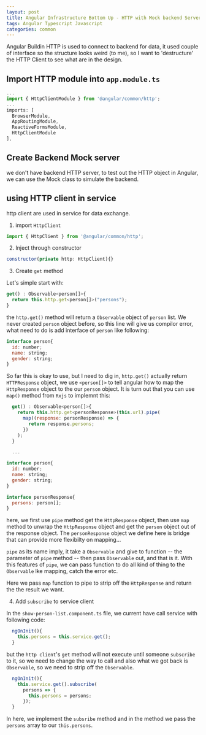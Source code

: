 ```yaml
---
layout: post
title: Angular Infrastructure Bottom Up - HTTP with Mock backend Server 
tags: Angular Typescript Javascript
categories: common
---
```


Angular Buildin HTTP is used to connect to backend for data, it used couple of interface so the structure looks weird (to me), so I want to 'destructure' the HTTP Client to see what are in the design.

## Import HTTP module into `app.module.ts`

~~~javascript
...
import { HttpClientModule } from '@angular/common/http';
...
imports: [
  BrowserModule,
  AppRoutingModule,
  ReactiveFormsModule,
  HttpClientModule
],
~~~

## Create Backend Mock server

we don't have backend HTTP server, to test out the HTTP object in Angular, we can use the Mock class to simulate the backend.

## using HTTP client in service

http client are used in service for data exchange.

1. import `HttpClient`

~~~javascript
import { HttpClient } from '@angular/common/http';
~~~

2. Inject through constructor

~~~javascript
constructor(private http: HttpClient){}
~~~

3. Create `get` method

Let's simple start with:

~~~javascript
get() : Observable<person[]>{
  return this.http.get<person[]>("persons");
}
~~~

the `http.get()` method will return a `Observable` object of `person` list. We never created `person`  object before, so this line will give us compilor error, what need to do is add interface of `person` like following:

~~~javascript
interface person{
  id: number;
  name: string;
  gender: string;
}
~~~

So far this is okay to use, but I need to dig in, `http.get()` actually return `HTTPResponse` object, we use `<person[]>` to tell angular how to map the `HttpResponse` object to the our `person` object. It is turn out that you can use `map()` method from `Rxjs` to implemnt this:

~~~javascript
  get() : Observable<person[]>{
    return this.http.get<personResponse>(this.url).pipe(
      map((response: personResponse) => {
        return response.persons;
      })
    );
  }

  ...

interface person{
  id: number;
  name: string;
  gender: string;
}

interface personResponse{
  persons: person[];
}
~~~

here, we first use `pipe` method get the `HttpResponse` object, then use `map` method to unwrap the `HttpResponse` object and get the `person` object out of the response object. The `personResponse` object we define here is bridge that can provide more flexibilty on mapping...

`pipe` as its name imply, it take a `Observable` and give to function -- the parameter of `pipe` method -- then pass `Observable` out, and that is it. With this features of `pipe`, we can pass function to do all kind of thing to the `Observable` lke mapping, catch the error etc.

Here we pass `map` function to pipe to strip off the `HttpResponse` and return the the result we want.

4. Add `subscribe` to service client

In the `show-person-list.component.ts` file, we current have call service with following code:

~~~javascript
  ngOnInit(){
    this.persons = this.service.get();
  }
~~~

but the `http client`'s `get` method will not execute until someone `subscribe` to it, so we need to change the way to call and also what we got back is `Observable`, so we need to strip off the `Observable`.

~~~javascript
  ngOnInit(){
    this.service.get().subscribe(
      persons => {
        this.persons = persons;
      });
  }
~~~

In here, we implement the `subsribe` method and in the method we pass the `persons` array to our `this.persons`.